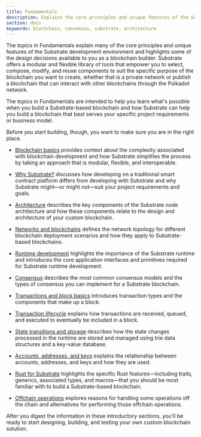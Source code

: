 ```yaml
---
title: Fundamentals
description: Explains the core principles and unique features of the Substrate-based blockchains and Substrate runtime development.
section: docs
keywords: blockchain, consensus, substrate, architecture
---
```


The topics in Fundamentals explain many of the core principles and unique features of the Substrate development environment and highlights some of the design decisions available to you as a blockchain builder. 
Substrate offers a modular and flexible library of tools that empower you to select, compose, modify, and reuse components to suit the specific purpose of the blockchain you want to create, whether that is a private network or publish a blockchain that can interact with other blockchains through the Polkadot network.

The topics in Fundamentals are intended to help you learn what's possible when you build a Substrate-based blockchain and how Substrate can help you build a blockchain that best serves your specific project requirements or business model.

Before you start building, though, you want to make sure you are in the right place.

* [Blockchain basics](/fundamentals/blockchain-basics/) provides context about the complexity associated with blockchain development and how Substrate simplifies the process by taking an approach that is modular, flexible, and interoperable.

* [Why Substrate?](/fundamentals/why-substrate/) discusses how developing on a traditional smart contract platform differs from developing with Substrate and why Substrate might—or might not—suit your project requirements and goals.

* [Architecture](/fundamentals/architecture/) describes the key components of the Substrate node architecture and how these components relate to the design and architecture of your custom blockchain.

* [Networks and blockchains](/fundamentals/node-and-network-types/) defines the network topology for different blockchain deployment scenarios and how they apply to Substrate-based blockchains. 

* [Runtime development](/fundamentals/runtime-intro) highlights the importance of the Substrate runtime and introduces the core application interfaces and primitives required for Substrate runtime development.

* [Consensus](/fundamentals/consensus/) describes the most common consensus models and the types of consensus you can implement for a Substrate blockchain.

* [Transactions and block basics](/fundamentals/transaction-types/) introduces transaction types and the components that make up a block.

* [Transaction lifecycle](/fundamentals/transaction-lifecycle/) explains how transactions are received, queued, and executed to eventually be included in a block.

* [State transitions and storage](/fundamentals/state-transitions-and-storage.md) describes how the state changes processed in the runtime are stored and managed using trie data structures and a key-value database.

* [Accounts, addresses, and keys](/fundamentals/accounts-addresses-keys.md) explains the relationship between accounts, addresses, and keys and how they are used.

* [Rust for Substrate](/fundamentals/rust-basics.md) highlights the specific Rust features—including traits, generics, associated types, and macros—that you should be most familiar with to build a Substrate-based blockchain.

* [Offchain operations](/fundamentals/offchain-operations/) explores reasons for handling some operations off the chain and alternatives for performing those offchain operations.

After you digest the information in these introductory sections, you'll be ready to start designing, building, and testing your own custom blockchain solution.
